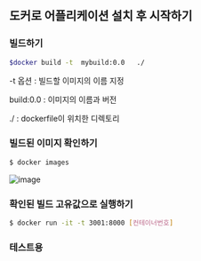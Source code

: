 ## 도커로 어플리케이션 설치 후 시작하기
### 빌드하기
```bash
$docker build -t  mybuild:0.0   ./
```
-t 옵션 : 빌드할 이미지의 이름 지정

build:0.0 : 이미지의 이름과 버전

./ : dockerfile이 위치한 디렉토리

### 빌드된 이미지 확인하기
```bash
$ docker images
```
![image](https://user-images.githubusercontent.com/56494905/169357612-137128c8-94a2-4648-a7b2-36b67efe13de.png)


### 확인된 빌드 고유값으로 실행하기
```bash
$ docker run -it -t 3001:8000 [컨테이너번호]
```

### 테스트용
